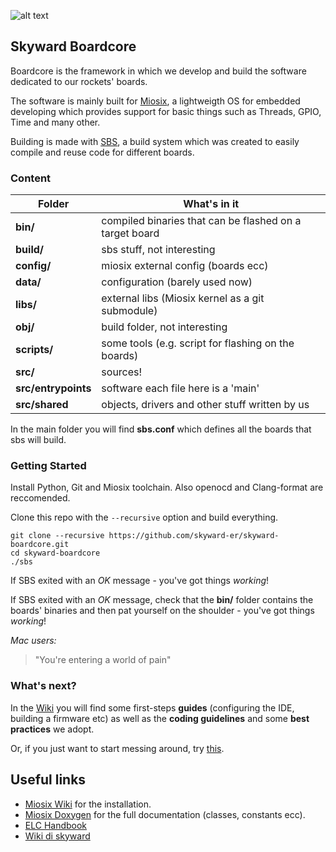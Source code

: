 
![alt text](https://avatars2.githubusercontent.com/u/8077370?s=200&v=4)

Skyward Boardcore
-------------

Boardcore is the framework in which we develop and build the software dedicated to our rockets' boards.

The software is mainly built for [Miosix](https://miosix.org/), a lightweigth OS
for embedded developing which provides support for basic things such as Threads, GPIO, Time and many other.  

Building is made with [SBS](https://github.com/skyward-er/skyward-boardcore/wiki/Skyward-Build-System-(SBS)), a build system
which was created to easily compile and reuse code for different boards. 

### Content

| Folder        | What's in it  |
| ----------- | ---------------------- | 
| **bin/** | compiled binaries that can be flashed on a target board |
| **build/** | sbs stuff, not interesting |
| **config/** |  miosix external config (boards ecc)|
| **data/** | configuration (barely used now) |
| **libs/** | external libs (Miosix kernel as a git submodule) |
| **obj/** | build folder, not interesting |  |
| **scripts/** | some tools (e.g. script for flashing on the boards) |
| **src/** | sources! |
| **src/entrypoints** | software each file here is a 'main' |
| **src/shared** | objects, drivers and other stuff written by us |

In the main folder you will find **sbs.conf** which defines all the boards that sbs will build.

### Getting Started

Install Python, Git and Miosix toolchain. Also openocd and Clang-format are reccomended.

Clone this repo with the `--recursive` option and build everything.
```
git clone --recursive https://github.com/skyward-er/skyward-boardcore.git
cd skyward-boardcore
./sbs 
```
If SBS exited with an *OK* message - you've got things *working*!

If SBS exited with an *OK* message, check that the **bin/** folder contains the boards' binaries and then
pat yourself on the shoulder - you've got things *working*!

*Mac users:*

> "You're entering a world of pain"

### What's next?

In the [Wiki](https://github.com/skyward-er/skyward-boardcore/wiki) you will find some first-steps **guides** (configuring the IDE, building a firmware etc) as well as the **coding guidelines** and some **best practices** we adopt.

Or, if you just want to start messing around, try [this](https://github.com/skyward-er/skyward-boardcore/wiki/Writing-a-driver).


Useful links
-----------

* [Miosix Wiki](https://miosix.org/wiki/index.php?title=Main_Page) for the installation.
* [Miosix Doxygen](https://miosix.org/doxygen/doxygen_k2.01/index.html) for the full documentation (classes, constants ecc).
* [ELC Handbook](https://github.com/skyward-er/elc-internal-reports/tree/master/The%20ELC%20Handbook) 
* [Wiki di skyward](todo)
